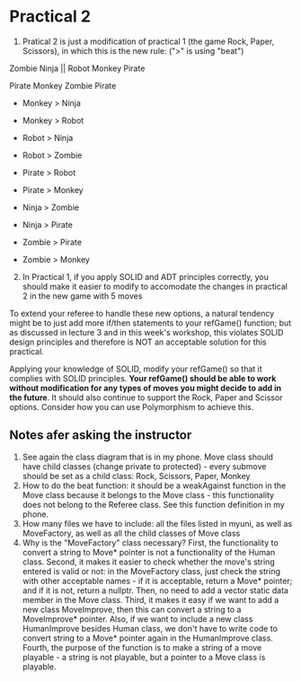 # Practical 2

1. Pratical 2 is just a modification of practical 1 (the game Rock, Paper, Scissors), in which this is the new rule: (">" is using "beat")

Zombie Ninja || Robot Monkey Pirate

Pirate Monkey Zombie Pirate

* Monkey > Ninja
* Monkey > Robot
* Robot > Ninja
* Robot > Zombie
* Pirate > Robot
* Pirate > Monkey
* Ninja > Zombie

* Ninja > Pirate

* Zombie > Pirate
* Zombie > Monkey

2. In Practical 1, if you apply SOLID and ADT principles correctly, you should make it easier to modify to accomodate the changes in practical 2 in the new game with 5 moves

To extend your referee to handle these new options, a natural tendency might be to just add more if/then statements to your refGame() function; but as discussed in lecture 3 and in this week's workshop, this violates SOLID design principles and therefore is NOT an acceptable solution for this practical.

Applying your knowledge of SOLID, modify your refGame() so that it complies with SOLID principles. **Your refGame() should be able to work without modification for any types of moves you might decide to add in the future**.  It should also continue to support the Rock, Paper and Scissor options.  Consider how you can use Polymorphism to achieve this.



## Notes afer asking the instructor
1. See again the class diagram that is in my phone. Move class should have child classes (change private to protected) - every submove should be set as a child class: Rock, Scissors, Paper, Monkey
2. How to do the beat function: it should be a weakAgainst function in the Move class because it belongs to the Move class - this functionality does not belong to the Referee class. See this function definition in my phone.
3. How many files we have to include: all the files listed in myuni, as well as MoveFactory, as well as all the child classes of Move class
4. Why is the "MoveFactory" class necessary? First, the functionality to convert a string to Move* pointer is not a functionality of the Human class. Second, it makes it easier to check whether the move's string entered is valid or not: in the MoveFactory class, just check the string with other acceptable names - if it is acceptable, return a Move* pointer; and if it is not, return a nullptr. Then, no need to add a vector static data member in the Move class. Third, it makes it easy if we want to add a new class MoveImprove, then this can convert a string to a MoveImprove* pointer. Also, if we want to include a new class HumanImprove besides Human class, we don't have to write code to convert string to a Move* pointer again in the HumanImprove class. Fourth, the purpose of the function is to make a string of a move playable - a string is not playable, but a pointer to a Move class is playable. 
